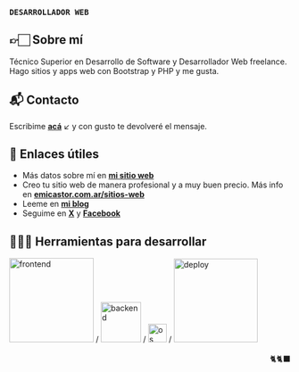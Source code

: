 ### **`DESARROLLADOR WEB`**

## 👉🏻 Sobre mí
Técnico Superior en Desarrollo de Software y Desarrollador Web freelance. Hago sitios y apps web con Bootstrap y PHP y me gusta. 

## 📬 Contacto
Escribime <a href="mailto:contacto@emicastor.com.ar">**acá**</a> ↙️ y con gusto te devolveré el mensaje.

## 🔗 Enlaces útiles
- Más datos sobre mí en **[mi sitio web](https://emicastor.com.ar)**
- Creo tu sitio web de manera profesional y a muy buen precio. Más info en  **[emicastor.com.ar/sitios-web](https://emicastor.com.ar/sitios-web)**
- Leeme en **[mi blog](https://emicastor.com.ar/blog)**
- Seguime en **[X](https://twitter.com/emicastor)** y **[Facebook](https://facebook.com/emicastor.dev)**

## 🧑🏻‍💻 Herramientas para desarrollar
<div>
<img src="https://skillicons.dev/icons?i=html,css,js,bootstrap" width=151 title="frontend" />
 / 
<img src="https://skillicons.dev/icons?i=php,mysql&theme=light" width=72 title="backend" />
 / 
 <img src="https://skillicons.dev/icons?i=linux&theme=light" width=33 title="os" />
  / 
 <img src="https://skillicons.dev/icons?i=netlify,cloudflare,github,vercel" width=150 title="deploy" />
</div>
<br>
 <div align="right" style>
    🐈🐈‍⬛
 </div>
